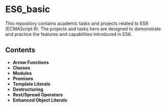 # ES6_basic

This repository contains academic tasks and projects related to ES6 (ECMAScript 6). The projects and tasks here are designed to demonstrate and practice the features and capabilities introduced in ES6.

## Contents

- **Arrow Functions**
- **Classes**
- **Modules**
- **Promises**
- **Template Literals**
- **Destructuring**
- **Rest/Spread Operators**
- **Enhanced Object Literals**


